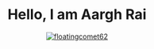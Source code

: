 
<h1 align="center">Hello, I am Aargh Rai</h1>
<p align="center">
  <a href="https://github.com/floatingcomet62/">
    <img src="https://github-readme-stats.vercel.app/api?username=floatingcomet62&show_icons=true&theme=dark" alt="floatingcomet62"/>
  </a>
</p>

